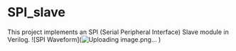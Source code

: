 # SPI_slave
This project implements an SPI (Serial Peripheral Interface) Slave module in Verilog.
![SPI Waveform](![Uploading image.png…]()
)

